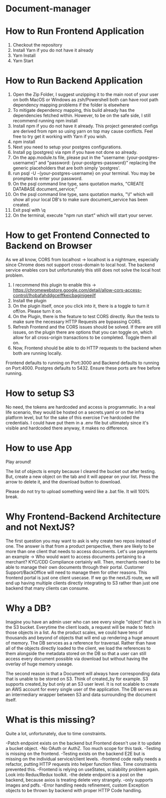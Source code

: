 # Document-manager

# How to Run Frontend Application 

1. Checkout the repository 
2. Install Yarn if you do not have it already 
3. Yarn Install 
4. Yarn Start 

# How to Run Backend Application 

1. Open the Zip Folder, I suggest unzipping it to the main root of your user on both MacOS or Windows as zsh/Powershell both can have root path dependency mapping problems if the folder is elsewhere 
2. To mitigate dependency mapping, this build already has the dependencies fetched within. However, to be on the safe side, I still recommend running npm install 
3. Install npm if you do not have it already. This project generated configs are derived from npm so using yarn on top may cause conflicts. Feel free to try get it working with Yarn if you wish. 
4. npm install 
5. Next you need to setup your postgres configurations. 
6. Install pg (postgres) via npm if you have not done so already. 
7. On the app.module.ts file, please put in the "username: {your-postgres-username}" and "password: {your-postgres-password}" replacing the generic placeholders that are both simply 'postgres'. 
8. run psql -U -{your-postgres-username} on your terminal. You may be prompted to enter your password. 
9. On the psql command line type, sans quotation marks, "CREATE DATABASE document_service;" 
10. On the psql command line type, sans quotation marks, "\l" which will show all your local DB's to make sure document_service has been created. 
11. Exit psql with \q 
12. On the terminal, execute "npm run start" which will start your server. 

# How to get Frontend Connected to Backend on Browser 

As we all know, CORS from localhost -> localhost is a nightmare, especially since Chrome does not support cross-domain to local host. 
The backend service enables cors but unfortunately this still does not solve the local host problem. 

1. I recommend this plugin to enable this -> https://chromewebstore.google.com/detail/allow-cors-access-control/lhobafahddgcelffkeicbaginigeejlf
2. Install the plugin 
3. On the plugin itself, once you click into it, there is a toggle to turn it off/on. Please turn it on. 
4. On the Plugin, there is the feature to test CORS directly. Run the tests to make sure the necessary HTTP Requests are bypassing CORS. 
5. Refresh Frontend and the CORS issues should be solved. If there are still issues, on the plugin there are options that you can toggle on, which allow for all cross-origin transactions to be completed. Toggle them all on. 
6. Now, Frontend should be able to do HTTP requests to the backend when both are running locally. 

Frontend defaults to running on Port:3000 and Backend defaults to running on Port:4000. Postgres defaults to 5432. Ensure these ports are free before running. 

# How to setup S3 

No need, the tokens are hardcoded and access is programmatic. In a real life scenario, they would be hosted on a secrets.yaml or on the infra platform level, but for the sake of this exercise I've hardcoded the credentials. I could have put them in a .env file but ultimately since it's visible and hardcoded there anyway, it makes no difference. 

# How to use App 

Play around! 

The list of objects is empty because I cleared the bucket out after testing. But, create a new object on the tab and it will appear on your list. Press the arrow to delete it, and the download button to download. 

Please do not try to upload something weird like a .bat file. It will 100% break. 


# Why Frontend-Backend Architecture and not NextJS? 

The first question you may want to ask is why create two repos instead of one. The answer is that from a product perspective, there are likely to be more than one client that needs to access documents. 
Let's use payments an example -> Who would want to access documents pertaining to a merchant? KYC/CDD Compliance certainly will. Then, merchants need to be able to manage their own documents through their portal. Customer Support/BackOffice
will need to manage them for other reasons. This frontend portal is just one client usecase. If we go the nextJS route, we will end up having multiple clients directly integrating to S3 rather than just one backend that many clients can consume. 

# Why a DB? 

Imagine you have an admin user who can see every single "object" that is in the S3 bucket. Everytime the client loads, a request will be made to fetch those objects in a list. As the product scales, we could have tens of thousands and beyond of objects that will end up rendering a huge amount of memory. The DB servces as a reference for traversal. Rather than have all of the objects directly loaded to the client, we load the references to them alongside the metadata stored on the DB so that a user can still access every document possible via download but without having the overlay of huge memory useage. 

The second reason is that a Document will always have corresponding data that is unable to be stored on S3. Think of created_by for example. S3 supports created_by but only at an S3 user level. It is not scalable to create an AWS account for every single user of the application. The DB serves as an intermediary wrapper between S3 and data surrounding the document itself. 

# What is this missing? 

Quite a lot, unfortunately, due to time constraints. 

-Patch endpoint exists on the backend but Frontend doesn't use it to update a bucket object. 
-No OAuth or AuthZ. Too much scope for this task. 
-Testing is missing on the frontend. 
-Testing exists on the backend E2E but is missing on the individual service/client levels. 
-frontend code really needs a refactor, putting HTTP requests into helper function files. Time constraints prevented this. 
-Frontend is relying on useStates, scalability problem again. Look into Redux/Redux toolkit. 
-the delete endpoint is a post on the backend, because axios is treating delete very strangely. 
-only supports images and pdfs. 
-Error handling needs refinement, custom Exception objects to be thrown by backend with proper HTTP Code handling. 
